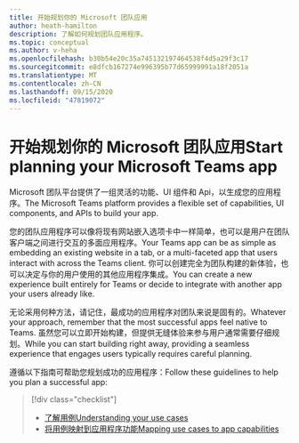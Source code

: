 ```yaml
---
title: 开始规划你的 Microsoft 团队应用
author: heath-hamilton
description: 了解如何规划团队应用程序。
ms.topic: conceptual
ms.author: v-heha
ms.openlocfilehash: b30b54e20c35a745132197464538f4d5a29f3c17
ms.sourcegitcommit: e8dfcb167274e996395b77d65999991a18f2051a
ms.translationtype: MT
ms.contentlocale: zh-CN
ms.lasthandoff: 09/15/2020
ms.locfileid: "47819072"
---
```

# <a name="start-planning-your-microsoft-teams-app"></a><span data-ttu-id="caf2f-103">开始规划你的 Microsoft 团队应用</span><span class="sxs-lookup"><span data-stu-id="caf2f-103">Start planning your Microsoft Teams app</span></span>

<span data-ttu-id="caf2f-104">Microsoft 团队平台提供了一组灵活的功能、UI 组件和 Api，以生成您的应用程序。</span><span class="sxs-lookup"><span data-stu-id="caf2f-104">The Microsoft Teams platform provides a flexible set of capabilities, UI components, and APIs to build your app.</span></span>

<span data-ttu-id="caf2f-105">您的团队应用程序可以像将现有网站嵌入选项卡中一样简单，也可以是用户在团队客户端之间进行交互的多面应用程序。</span><span class="sxs-lookup"><span data-stu-id="caf2f-105">Your Teams app can be as simple as embedding an existing website in a tab, or a multi-faceted app that users interact with across the Teams client.</span></span> <span data-ttu-id="caf2f-106">你可以创建完全为团队构建的新体验，也可以决定与你的用户使用的其他应用程序集成。</span><span class="sxs-lookup"><span data-stu-id="caf2f-106">You can create a new experience built entirely for Teams or decide to integrate with another app your users already like.</span></span>

<span data-ttu-id="caf2f-107">无论采用何种方法，请记住，最成功的应用程序对团队来说是固有的。</span><span class="sxs-lookup"><span data-stu-id="caf2f-107">Whatever your approach, remember that the most successful apps feel native to Teams.</span></span> <span data-ttu-id="caf2f-108">虽然您可以立即开始构建，但提供无缝体验来参与用户通常需要仔细规划。</span><span class="sxs-lookup"><span data-stu-id="caf2f-108">While you can start building right away, providing a seamless experience that engages users typically requires careful planning.</span></span>

<span data-ttu-id="caf2f-109">遵循以下指南可帮助您规划成功的应用程序：</span><span class="sxs-lookup"><span data-stu-id="caf2f-109">Follow these guidelines to help you plan a successful app:</span></span>

> [!div class="checklist"]
>
> * [<span data-ttu-id="caf2f-110">了解用例</span><span class="sxs-lookup"><span data-stu-id="caf2f-110">Understanding your use cases</span></span>](../../concepts/design/understand-use-cases.md)
> * [<span data-ttu-id="caf2f-111">将用例映射到应用程序功能</span><span class="sxs-lookup"><span data-stu-id="caf2f-111">Mapping use cases to app capabilities</span></span>](../../concepts/design/map-use-cases.md)
